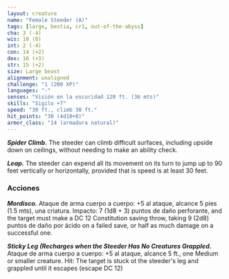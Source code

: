 ```yaml
---
layout: creature
name: "Female Steeder (A)"
tags: [large, bestia, cr1, out-of-the-abyss]
cha: 3 (-4)
wis: 10 (0)
int: 2 (-4)
con: 14 (+2)
dex: 16 (+3)
str: 15 (+2)
size: Large beast
alignment: unaligned
challenge: "1 (200 XP)"
languages: "-"
senses: "Visión en la oscuridad 120 ft. (36 mts)"
skills: "Sigilo +7"
speed: "30 ft., climb 30 ft."
hit_points: "30 (4d10+8)"
armor_class: "14 (armadura natural)"
---
```


***Spider Climb.*** The steeder can climb difficult surfaces, including upside down on ceilings, without needing to make an ability check.

***Leap.*** The steeder can expend all its movement on its turn to jump up to 90 feet vertically or horizontally, provided that is speed is at least 30 feet.

### Acciones

***Mordisco.*** Ataque de arma cuerpo a cuerpo: +5 al ataque, alcance 5 pies (1.5 mts), una criatura. Impacto: 7 (1d8 + 3) puntos de daño perforante, and the target must make a DC 12 Constitution saving throw, taking 9 (2d8) puntos de daño por ácido on a failed save, or half as much damage on a successful one.

***Sticky Leg (Recharges when the Steeder Has No Creatures Grappled.*** Ataque de arma cuerpo a cuerpo: +5 al ataque, alcance 5 ft., one Medium or smaller creature. Hit: The target is stuck ot the steeder's leg and grappled until it escapes (escape DC 12)